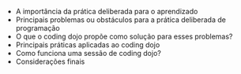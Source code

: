 - A importância da prática deliberada para o aprendizado
- Principais problemas ou obstáculos para a prática deliberada de programação
- O que o coding dojo propõe como solução para esses problemas?
- Principais práticas aplicadas ao coding dojo
- Como funciona uma sessão de coding dojo?
- Considerações finais
